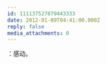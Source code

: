 ```yaml
---
id: 111137527879443333
date: 2012-01-09T04:41:00.000Z
reply: false
media_attachments: 0
---
```


：感动。 ​​​​

